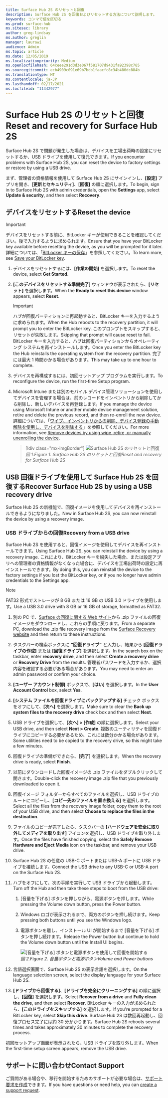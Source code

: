 ```yaml
---
title: Surface Hub 2S のリセットと回復
description: Surface Hub 2S を回復およびリセットする方法について説明します。
keywords: コンマで値を区切る
ms.prod: surface-hub
ms.sitesec: library
author: greg-lindsay
ms.author: greglin
manager: laurawi
audience: Admin
ms.topic: article
ms.date: 12/05/2019
ms.localizationpriority: Medium
ms.openlocfilehash: 64ceee291d3d3e067f581707d9431fa92398c785
ms.sourcegitcommit: ecb4909c091e69b7bdb1faacfc8c34b480dc884b
ms.translationtype: HT
ms.contentlocale: ja-JP
ms.lasthandoff: 02/17/2021
ms.locfileid: "11342977"
---
```

# <span data-ttu-id="a5ca6-104">Surface Hub 2S のリセットと回復</span><span class="sxs-lookup"><span data-stu-id="a5ca6-104">Reset and recovery for Surface Hub 2S</span></span>

<span data-ttu-id="a5ca6-105">Surface Hub 2S で問題が発生した場合は、デバイスを工場出荷時の設定にリセットするか、USB ドライブを使用して復元できます。</span><span class="sxs-lookup"><span data-stu-id="a5ca6-105">If you encounter problems with Surface Hub 2S, you can reset the device to factory settings or restore by using a USB drive.</span></span>

<span data-ttu-id="a5ca6-106">まず、管理者の資格情報を使用して Surface Hub 2S にサインインし、**[設定]** アプリを開き、**[更新とセキュリティ]**、**[回復]** の順に選択します。</span><span class="sxs-lookup"><span data-stu-id="a5ca6-106">To begin, sign in to Surface Hub 2S with admin credentials, open the **Settings** app, select **Update & security**, and then select **Recovery**.</span></span>

## <span data-ttu-id="a5ca6-107">デバイスをリセットする</span><span class="sxs-lookup"><span data-stu-id="a5ca6-107">Reset the device</span></span>

   > [!IMPORTANT]
   > <span data-ttu-id="a5ca6-108">デバイスをリセットする前に、BitLocker キーが使用できることを確認してください。後で入力するように求められます。</span><span class="sxs-lookup"><span data-stu-id="a5ca6-108">Ensure that you have your BitLocker key available before resetting the device, as you will be prompted for it later.</span></span> <span data-ttu-id="a5ca6-109">詳細については、「[BitLocker キーの保存](save-bitlocker-key-surface-hub.md)」を参照してください。</span><span class="sxs-lookup"><span data-stu-id="a5ca6-109">To learn more, see [Save your BitLocker key](save-bitlocker-key-surface-hub.md).</span></span>

1. <span data-ttu-id="a5ca6-110">デバイスをリセットするには、**[作業の開始]** を選択します。</span><span class="sxs-lookup"><span data-stu-id="a5ca6-110">To reset the device, select **Get Started**.</span></span>

2. <span data-ttu-id="a5ca6-111">**[このデバイスをリセットする準備完了]** ウィンドウが表示されたら、**[リセット]** を選択します。</span><span class="sxs-lookup"><span data-stu-id="a5ca6-111">When the **Ready to reset this device** window appears, select **Reset**.</span></span> 
  
   > [!IMPORTANT]
   > <span data-ttu-id="a5ca6-112">ハブが回復パーティションに再起動すると、BitLocker キーを入力するように求められます。</span><span class="sxs-lookup"><span data-stu-id="a5ca6-112">When the Hub reboots to the recovery partition, it will prompt you to enter the BitLocker key.</span></span> <span data-ttu-id="a5ca6-113">このプロンプトをスキップすると、リセットが失敗します。</span><span class="sxs-lookup"><span data-stu-id="a5ca6-113">Skipping that prompt will cause reset to fail.</span></span> <span data-ttu-id="a5ca6-114">BitLocker キーを入力すると、ハブは回復パーティションからオペレーティング システムを再インストールします。</span><span class="sxs-lookup"><span data-stu-id="a5ca6-114">Once you enter the BitLocker key the Hub reinstalls the operating system from the recovery partition.</span></span> <span data-ttu-id="a5ca6-115">完了には最大 1 時間かかる場合があります。</span><span class="sxs-lookup"><span data-stu-id="a5ca6-115">This may take up to one hour to complete.</span></span>
  
3. <span data-ttu-id="a5ca6-116">デバイスを再構成するには、初回セットアップ プログラムを実行します。</span><span class="sxs-lookup"><span data-stu-id="a5ca6-116">To reconfigure the device, run the first-time Setup program.</span></span>

4. <span data-ttu-id="a5ca6-117">Microsoft Intune または別のモバイル デバイス管理ソリューションを使用してデバイスを管理する場合は、前のレコードをインベントリから削除してから削除し、新しいデバイスを再登録します。</span><span class="sxs-lookup"><span data-stu-id="a5ca6-117">If you manage the device using Microsoft Intune or another mobile device management solution, retire and delete the previous record, and then re-enroll the new device.</span></span> <span data-ttu-id="a5ca6-118">詳細については、「[ワイプ、インベントリからの削除、デバイス登録の手動解除を使用し、デバイスを削除する](https://docs.microsoft.com/intune/devices-wipe)」を参照してください。</span><span class="sxs-lookup"><span data-stu-id="a5ca6-118">For more information, see [Remove devices by using wipe, retire, or manually unenrolling the device](https://docs.microsoft.com/intune/devices-wipe).</span></span>

   > [!div class="mx-imgBorder"]
   > ![*Surface Hub 2S のリセットと回復*](images/sh2-reset.png)
   <br/>*<span data-ttu-id="a5ca6-120">図 1.</span><span class="sxs-lookup"><span data-stu-id="a5ca6-120">Figure 1.</span></span> <span data-ttu-id="a5ca6-121">Surface Hub 2S のリセットと回復</span><span class="sxs-lookup"><span data-stu-id="a5ca6-121">Reset and recovery for Surface Hub 2S</span></span>* 

## <span data-ttu-id="a5ca6-122">USB 回復ドライブを使用して Surface Hub 2S を回復する</span><span class="sxs-lookup"><span data-stu-id="a5ca6-122">Recover Surface Hub 2S by using a USB recovery drive</span></span>

<span data-ttu-id="a5ca6-123">Surface Hub 2S の新機能で、回復イメージを使用してデバイスを再インストールできるようになりました。</span><span class="sxs-lookup"><span data-stu-id="a5ca6-123">New in Surface Hub 2S, you can now reinstall the device by using a recovery image.</span></span>

### <span data-ttu-id="a5ca6-124">USB ドライブからの回復</span><span class="sxs-lookup"><span data-stu-id="a5ca6-124">Recovery from a USB drive</span></span>

<span data-ttu-id="a5ca6-125">Surface Hub 2S を使用すると、回復イメージを使用してデバイスを再インストールできます。</span><span class="sxs-lookup"><span data-stu-id="a5ca6-125">Using Surface Hub 2S, you can reinstall the device by using a recovery image.</span></span> <span data-ttu-id="a5ca6-126">これにより、BitLocker キーを紛失した場合、または設定アプリへの管理者の資格情報がなくなった場合に、デバイスを工場出荷時の設定に再インストールできます。</span><span class="sxs-lookup"><span data-stu-id="a5ca6-126">By doing this, you can reinstall the device to the factory settings if you lost the BitLocker key, or if you no longer have admin credentials to the Settings app.</span></span>

>[!NOTE]
><span data-ttu-id="a5ca6-127">FAT32 形式でストレージが 8 GB または 16 GB の USB 3.0 ドライブを使用します。</span><span class="sxs-lookup"><span data-stu-id="a5ca6-127">Use a USB 3.0 drive with 8 GB or 16 GB of storage, formatted as FAT32.</span></span>

1. <span data-ttu-id="a5ca6-128">別の PC で、[Surface の回復に関する Web サイト](https://support.microsoft.com/surfacerecoveryimage?devicetype=surfacehub2s)から .zip ファイルの回復イメージをダウンロードし、これらの手順に戻ります。</span><span class="sxs-lookup"><span data-stu-id="a5ca6-128">From a separate PC, download the .zip file recovery image from the [Surface Recovery website](https://support.microsoft.com/surfacerecoveryimage?devicetype=surfacehub2s) and then return to these instructions.</span></span> 

1. <span data-ttu-id="a5ca6-129">タスクバーの検索ボックスに **"回復ドライブ"** と入力し、結果から **[回復ドライブの作成]** または **[回復ドライブ]** を選択します。</span><span class="sxs-lookup"><span data-stu-id="a5ca6-129">In the search box on the taskbar, enter **recovery drive**, and then select **Create a recovery drive** or **Recovery Drive** from the results.</span></span> <span data-ttu-id="a5ca6-130">管理者パスワードを入力するか、選択内容を確認する必要がある場合があります。</span><span class="sxs-lookup"><span data-stu-id="a5ca6-130">You may need to enter an admin password or confirm your choice.</span></span>

1. <span data-ttu-id="a5ca6-131">**[ユーザー アカウント制御]** ボックスで、**[はい]** を選択します。</span><span class="sxs-lookup"><span data-stu-id="a5ca6-131">In the **User Account Control** box, select **Yes**.</span></span>

1. <span data-ttu-id="a5ca6-132">**[システム ファイルを回復ドライブにバックアップする]** チェック ボックスをオフにして、**[次へ]** を選択します。</span><span class="sxs-lookup"><span data-stu-id="a5ca6-132">Make sure to clear the **Back up system files to the recovery drive** check box and then select **Next**.</span></span>

1. <span data-ttu-id="a5ca6-133">USB ドライブを選択して、**[次へ] > [作成]** の順に選択します。</span><span class="sxs-lookup"><span data-stu-id="a5ca6-133">Select your USB drive, and then select **Next > Create**.</span></span>  <span data-ttu-id="a5ca6-134">複数のユーティリティを回復ドライブにコピーする必要があるため、これには数分かかる場合があります。</span><span class="sxs-lookup"><span data-stu-id="a5ca6-134">Some utilities need to be copied to the recovery drive, so this might take a few minutes.</span></span>

1. <span data-ttu-id="a5ca6-135">回復ドライブの準備ができたら、**[完了]** を選択します。</span><span class="sxs-lookup"><span data-stu-id="a5ca6-135">When the recovery drive is ready, select **Finish**.</span></span>

1. <span data-ttu-id="a5ca6-136">以前にダウンロードした回復イメージの .zip ファイルをダブルクリックして開きます。</span><span class="sxs-lookup"><span data-stu-id="a5ca6-136">Double-click the recovery image .zip file that you previously downloaded to open it.</span></span>

1. <span data-ttu-id="a5ca6-137">回復イメージ フォルダーからすべてのファイルを選択し、USB ドライブのルートにコピーし、**[コピー先のファイルを置き換える]** を選択します。</span><span class="sxs-lookup"><span data-stu-id="a5ca6-137">Select all the files from the recovery image folder, copy them to the root of your USB drive, and then select **Choose to replace the files in the destination**.</span></span>

1. <span data-ttu-id="a5ca6-138">ファイルのコピーが完了したら、タスクバーの **[ハードウェアを安全に取り外してメディアを取り出す]** アイコンを選択し、USB ドライブを取り外します。</span><span class="sxs-lookup"><span data-stu-id="a5ca6-138">Once the files have finished copying, select the **Safely Remove Hardware and Eject Media** icon on the taskbar, and remove your USB drive.</span></span>

1. <span data-ttu-id="a5ca6-139">Surface Hub 2S の任意の USB-C ポートまたは USB-A ポートに USB ドライブを接続します。</span><span class="sxs-lookup"><span data-stu-id="a5ca6-139">Connect the USB drive to any USB-C or USB-A port on the Surface Hub 2S.</span></span>

1. <span data-ttu-id="a5ca6-140">ハブをオフにして、次の手順を実行して USB ドライブから起動します。</span><span class="sxs-lookup"><span data-stu-id="a5ca6-140">Turn off the Hub and then take these steps to boot from the USB drive:</span></span>

   1. <span data-ttu-id="a5ca6-141">[音量を下げる] ボタンを押しながら、電源ボタンを押します。</span><span class="sxs-lookup"><span data-stu-id="a5ca6-141">While pressing the Volume down button, press the Power button.</span></span>
   1. <span data-ttu-id="a5ca6-142">Windows ロゴが表示されるまで、両方のボタンを押し続けます。</span><span class="sxs-lookup"><span data-stu-id="a5ca6-142">Keep pressing both buttons until you see the Windows logo.</span></span>
   1. <span data-ttu-id="a5ca6-143">電源ボタンを離し、インストール UI が開始するまで [音量を下げる] ボタンを押し続けます。</span><span class="sxs-lookup"><span data-stu-id="a5ca6-143">Release the Power button but continue to hold the Volume down button until the Install UI begins.</span></span>

      ![*[音量を下げる] ボタンと電源ボタンを使用して回復を開始する*](images/sh2-keypad.png)
      <br>*<span data-ttu-id="a5ca6-145">図 2.</span><span class="sxs-lookup"><span data-stu-id="a5ca6-145">Figure 2.</span></span> <span data-ttu-id="a5ca6-146">音量ボタンと電源ボタン</span><span class="sxs-lookup"><span data-stu-id="a5ca6-146">Volume and Power buttons</span></span>*

1. <span data-ttu-id="a5ca6-147">言語選択画面で、Surface Hub 2S の表示言語を選択します。</span><span class="sxs-lookup"><span data-stu-id="a5ca6-147">On the language selection screen, select the display language for your Surface Hub 2S.</span></span>

1. <span data-ttu-id="a5ca6-148">**[ドライブから回復する]**、**[ドライブを完全にクリーニングする]** の順に選択し、**[回復]** を選択します。</span><span class="sxs-lookup"><span data-stu-id="a5ca6-148">Select **Recover from a drive** and **Fully clean the drive**, and then select **Recover**.</span></span> <span data-ttu-id="a5ca6-149">BitLocker キーの入力が求められたら、**[このドライブをスキップする]** を選択します。</span><span class="sxs-lookup"><span data-stu-id="a5ca6-149">If you're prompted for a BitLocker key, select **Skip this drive**.</span></span> <span data-ttu-id="a5ca6-150">Surface Hub 2S は数回再起動し、回復プロセス完了には約 30 分かかります。</span><span class="sxs-lookup"><span data-stu-id="a5ca6-150">Surface Hub 2S reboots several times and takes approximately 30 minutes to complete the recovery process.</span></span>

<span data-ttu-id="a5ca6-151">初回セットアップ画面が表示されたら、USB ドライブを取り外します。</span><span class="sxs-lookup"><span data-stu-id="a5ca6-151">When the first-time setup screen appears, remove the USB drive.</span></span>

## <span data-ttu-id="a5ca6-152">サポートに問い合わせ</span><span class="sxs-lookup"><span data-stu-id="a5ca6-152">Contact Support</span></span>

<span data-ttu-id="a5ca6-153">ご質問がある場合や、移行を開始するためのサポートが必要な場合は、[サポート要求を作成](https://support.microsoft.com/supportforbusiness/productselection)できます。</span><span class="sxs-lookup"><span data-stu-id="a5ca6-153">If you have questions or need help, you can [create a support request](https://support.microsoft.com/supportforbusiness/productselection).</span></span>
